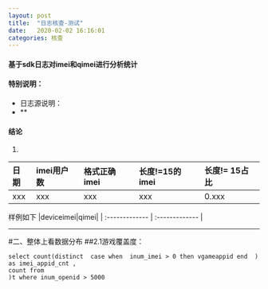 ```yaml
---
layout: post
title:  "日志核查-测试"
date:   2020-02-02 16:16:01 
categories: 核查
---
```


#### 基于sdk日志对imei和qimei进行分析统计

#### 特别说明：
- 日志源说明： 
-  **

#### 结论
1.  
 
|日期|imei用户数|格式正确imei|长度!=15的imei|长度!= 15占比|
| :------------- | :------------- | :------------- | :------------- | :------------- |
|xxx|xxx|xxx|xxx|0.xxx|
 

样例如下
|deviceimei|qimei|
| :------------- | :------------- |
 
****
#二、整体上看数据分布
##2.1游戏覆盖度：
 
```
select count(distinct  case when  inum_imei > 0 then vgameappid end  ) as imei_appid_cnt ,
count from 
)t where inum_openid > 5000

```


